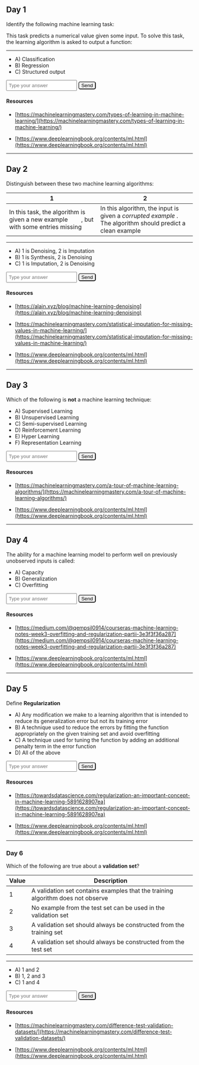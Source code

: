 ## Day 1

Identify the following machine learning task:

This task predicts a numerical value given some input. To solve this task, the learning algorithm is asked to output a function: <span id="katex_day1_0" class="katex-formula"></span>

---

- A) Classification
- B) Regression
- C) Structured output

<input type="text" placeholder="Type your answer" id="day1_choice" name="day1_choice"/>
<button type="submit" id="day1_submit" class="button">Send</button> 
<div id="day1_feedback"></div>

#### Resources
- [https://machinelearningmastery.com/types-of-learning-in-machine-learning/](https://machinelearningmastery.com/types-of-learning-in-machine-learning/)

- [https://www.deeplearningbook.org/contents/ml.html](https://www.deeplearningbook.org/contents/ml.html)

---

## Day 2

Distinguish between these two machine learning algorithms:

|1|2
|-----|-----
| In this task, the algorithm is given a new example <span id="katex_day2_0" class="katex-formula"></span>, but with some entries missing | In this algorithm, the input is given a *corrupted example* <span id="katex_day2_1"></span>. The algorithm should predict a clean example <span id="katex_day2_2"></span>

---

- A) 1 is Denoising, 2 is Imputation
- B) 1 is Synthesis, 2 is Denoising
- C) 1 is Imputation, 2 is Denoising

<input type="text" placeholder="Type your answer" id="day2_choice" name="day2_choice"/>
<button type="submit" id="day2_submit" class="button">Send</button> 
<div id="day2_feedback"></div>

#### Resources
- [https://alain.xyz/blog/machine-learning-denoising](https://alain.xyz/blog/machine-learning-denoising)

- [https://machinelearningmastery.com/statistical-imputation-for-missing-values-in-machine-learning/](https://machinelearningmastery.com/statistical-imputation-for-missing-values-in-machine-learning/)

- [https://www.deeplearningbook.org/contents/ml.html](https://www.deeplearningbook.org/contents/ml.html)

---

## Day 3

Which of the following is **not** a machine learning technique:

- A) Supervised Learning
- B) Unsupervised Learning
- C) Semi-supervised Learning
- D) Reinforcement Learning
- E) Hyper Learning
- F) Representation Learning

<input type="text" placeholder="Type your answer" id="day3_choice" name="day3_choice"/>
<button type="submit" id="day3_submit" class="button">Send</button> 
<div id="day3_feedback"></div>

#### Resources
- [https://machinelearningmastery.com/a-tour-of-machine-learning-algorithms/](https://machinelearningmastery.com/a-tour-of-machine-learning-algorithms/)

- [https://www.deeplearningbook.org/contents/ml.html](https://www.deeplearningbook.org/contents/ml.html)

---

## Day 4

The ability for a machine learning model to perform well on previously unobserved inputs is called:

- A) Capacity
- B) Generalization
- C) Overfitting

<input type="text" placeholder="Type your answer" id="day4_choice" name="day4_choice"/>
<button type="submit" id="day4_submit" class="button">Send</button> 
<div id="day4_feedback"></div>

#### Resources
- [https://medium.com/@qempsil0914/courseras-machine-learning-notes-week3-overfitting-and-regularization-partii-3e3f3f36a287](https://medium.com/@qempsil0914/courseras-machine-learning-notes-week3-overfitting-and-regularization-partii-3e3f3f36a287)

- [https://www.deeplearningbook.org/contents/ml.html](https://www.deeplearningbook.org/contents/ml.html)

---

## Day 5

Define **Regularization**

- A) Any modification we make to a learning algorithm that is intended to reduce its generalization error but not its training error
- B) A technique used to reduce the errors by fitting the function appropriately on the given training set and avoid overfitting
- C) A technique used for tuning the function by adding an additional penalty term in the error function
- D) All of the above

<input type="text" placeholder="Type your answer" id="day5_choice" name="day5_choice"/>
<button type="submit" id="day5_submit" class="button">Send</button> 
<div id="day5_feedback"></div>

#### Resources
- [https://towardsdatascience.com/regularization-an-important-concept-in-machine-learning-5891628907ea](https://towardsdatascience.com/regularization-an-important-concept-in-machine-learning-5891628907ea)

- [https://www.deeplearningbook.org/contents/ml.html](https://www.deeplearningbook.org/contents/ml.html)

---

### Day 6

Which of the following are true about a **validation set**?

|Value| Description
|----|----
|1 | A validation set contains examples that the training algorithm does not observe 
|2 | No example from the test set can be used in the validation set
|3 | A validation set should always be constructed from the training set
|4 | A validation set should always be constructed from the test set

---

- A) 1 and 2
- B) 1, 2 and 3
- C) 1 and 4

<input type="text" placeholder="Type your answer" id="day6_choice" name="day6_choice"/>
<button type="submit" id="day6_submit" class="button">Send</button> 
<div id="day6_feedback"></div>

#### Resources
- [https://machinelearningmastery.com/difference-test-validation-datasets/](https://machinelearningmastery.com/difference-test-validation-datasets/)

- [https://www.deeplearningbook.org/contents/ml.html](https://www.deeplearningbook.org/contents/ml.html)


<link rel="stylesheet" href="https://cdn.jsdelivr.net/npm/katex@0.12.0/dist/katex.min.css" integrity="sha384-AfEj0r4/OFrOo5t7NnNe46zW/tFgW6x/bCJG8FqQCEo3+Aro6EYUG4+cU+KJWu/X" crossorigin="anonymous">
<style>
  .katex-formula {
    padding: 1em;
    display: inline;
  }
  button[type=submit] {
    border-radius: 5px;
  }
  input {
    padding: 5px;
  }
</style>
<script src="https://cdn.jsdelivr.net/npm/katex@0.12.0/dist/katex.min.js" integrity="sha384-g7c+Jr9ZivxKLnZTDUhnkOnsh30B4H0rpLUpJ4jAIKs4fnJI+sEnkvrMWph2EDg4" crossorigin="anonymous"></script>

<script>
  const selectAnswer = (answer, submit_id, choice_id, feedback_id) => {
    const feedback = document.getElementById(feedback_id)
    const choice = document.getElementById(choice_id);
    if (choice.value.toLowerCase() == answer) {
      feedback.innerHTML = "Correct!"
    } else {
      feedback.innerHTML = "Not quite."
    }
  }

  const days = [
    [1,"b", [String.raw`f : \R^n \to \R`]],
    [2,"c", [String.raw`x \in \R^n`, String.raw`\hat{x} \in \R^n`, String.raw`x`]],
    [3,"e", []],
    [4,"b",[]],
    [5,"d",[]],
    [6,"b",[]]
  ]
  for (let i in  days) {
    [id, ans, formulas] =  days[i]
    let fn = function(id, ans, forumulas) {
       elem = document.getElementById("day" + id + "_submit")
       elem.addEventListener(("click"), () => {
         selectAnswer(ans, "day" + id + "_submit", "day" + id + "_choice", "day" + id + "_feedback")
       });
    
      for (fid in formulas) {
        katex.render(formulas[fid], document.getElementById("katex_day" + id + "_" + fid), {
          throwOnError: false
        });
      }
    }
    fn(id, ans, formulas)
  }
</script>

